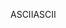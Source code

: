 <span data-ttu-id="5ea98-101">ASCII</span><span class="sxs-lookup"><span data-stu-id="5ea98-101">ASCII</span></span>